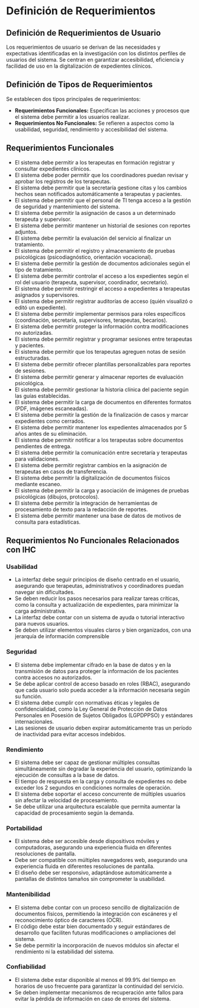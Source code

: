 <!DOCTYPE html>
<html>
    <body>
        <h1>Definición de Requerimientos</h1>
        <h2>Definición de Requerimientos de Usuario</h2>
        <p>Los requerimientos de usuario se derivan de las necesidades y expectativas identificadas en la investigación con los distintos perfiles de usuarios del sistema. Se centran en garantizar accesibilidad, eficiencia y facilidad de uso en la digitalización de expedientes clínicos.</p>
        <h2>Definición de Tipos de Requerimientos</h2>
        <p>Se establecen dos tipos principales de requerimientos:</p>
        <ul>
            <li><strong>Requerimientos Funcionales:</strong> Especifican las acciones y procesos que el sistema debe permitir a los usuarios realizar.</li>
            <li><strong>Requerimientos No Funcionales:</strong> Se refieren a aspectos como la usabilidad, seguridad, rendimiento y accesibilidad del sistema.</li>
        </ul>
        <h2>Requerimientos Funcionales</h2>
        <ul>
            <li>El sistema debe permitir a los terapeutas en formación registrar y consultar expedientes clínicos.</li>
            <li>El sistema debe poder permitir que los coordinadores puedan revisar y aprobar los registros de los terapeutas.</li>
            <li>El sistema debe permitir que la secretaría gestione citas y los cambios hechos sean notificados automáticamente a terapeutas y pacientes.</li>
            <li>El sistema debe permitir que el personal de TI tenga acceso a la gestión de seguridad y mantenimiento del sistema.</li>
            <li>El sistema debe permitir la asignación de casos a un determinado terapeuta y supervisor.</li>
            <li>El sistema debe permitir mantener un historial de sesiones con reportes adjuntos.</li>
            <li>El sistema debe permitir la evaluación del servicio al finalizar un tratamiento.</li>
            <li>El sistema debe permitir el registro y almacenamiento de pruebas psicológicas (psicodiagnóstico, orientación vocacional).</li>
            <li>El sistema debe permitir la gestión de documentos adicionales según el tipo de tratamiento.</li>
            <li>El sistema debe permitir controlar el acceso a los expedientes según el rol del usuario (terapeuta, supervisor, coordinador, secretario).</li>
            <li>El sistema debe permitir restringir el acceso a expedientes a terapeutas asignados y supervisores.</li>
            <li>El sistema debe permitir registrar auditorías de acceso (quién visualizó o editó un expediente). </li>
            <li>El sistema debe permitir implementar permisos para roles específicos (coordinación, secretaría, supervisores, terapeutas, becarios).</li>
            <li>El sistema debe permitir proteger la información contra modificaciones no autorizadas.</li>
            <li>El sistema debe permitir registrar y programar sesiones entre terapeutas y pacientes.</li>
            <li>El sistema debe permitir que los terapeutas agreguen notas de sesión estructuradas.</li>
            <li>El sistema debe permitir ofrecer plantillas personalizables para reportes de sesiones.</li>
            <li>El sistema debe permitir generar y almacenar reportes de evaluación psicológica.</li>
            <li>El sistema debe permitir gestionar la historia clínica del paciente según las guías establecidas.</li>
            <li>El sistema debe permitir la carga de documentos en diferentes formatos (PDF, imágenes escaneadas).</li>
            <li>El sistema debe permitir la gestión de la finalización de casos y marcar expedientes como cerrados.</li>
            <li>El sistema debe permitir mantener los expedientes almacenados por 5 años antes de su eliminación.</li>
            <li>El sistema debe permitir notificar a los terapeutas sobre documentos pendientes de entrega.</li>
            <li>El sistema debe permitir la comunicación entre secretaría y terapeutas para validaciones.</li>
            <li>El sistema debe permitir registrar cambios en la asignación de terapeutas en casos de transferencia.</li>
            <li>El sistema debe permitir la digitalización de documentos físicos mediante escaneo.</li>
            <li>El sistema debe permitir la carga y asociación de imágenes de pruebas psicológicas (dibujos, protocolos).</li>
            <li>El sistema debe permitir la integración de herramientas de procesamiento de texto para la redacción de reportes.</li>
            <li>El sistema debe permitir mantener una base de datos de motivos de consulta para estadísticas.</li>
        </ul>
        <h2>Requerimientos No Funcionales Relacionados con IHC</h2>
        <h3>Usabilidad</h3>
        <ul>
            <li>La interfaz debe seguir principios de diseño centrado en el usuario, asegurando que terapeutas, administrativos y coordinadores puedan navegar sin dificultades.</li>
            <li>Se deben reducir los pasos necesarios para realizar tareas críticas, como la consulta y actualización de expedientes, para minimizar la carga administrativa. </li>
            <li>La interfaz debe contar con un sistema de ayuda o tutorial interactivo para nuevos usuarios. </li>
            <li>Se deben utilizar elementos visuales claros y bien organizados, con una jerarquía de información comprensible</li>
        </ul>
        <h3>Seguridad</h3>
        <ul>
            <li>El sistema debe implementar cifrado en la base de datos y en la transmisión de datos para proteger la información de los pacientes contra accesos no autorizados.</li>
            <li>Se debe aplicar control de acceso basado en roles (RBAC), asegurando que cada usuario solo pueda acceder a la información necesaria según su función.</li>
            <li>El sistema debe cumplir con normativas éticas y legales de confidencialidad, como la Ley General de Protección de Datos Personales en Posesión de Sujetos Obligados (LGPDPPSO) y estándares internacionales.</li>
            <li>Las sesiones de usuario deben expirar automáticamente tras un período de inactividad para evitar accesos indebidos.</li>
        </ul>
        <h3>Rendimiento</h3>
        <ul>
            <li>El sistema debe ser capaz de gestionar múltiples consultas simultáneamente sin degradar la experiencia del usuario, optimizando la ejecución de consultas a la base de datos.</li>
            <li>El tiempo de respuesta en la carga y consulta de expedientes no debe exceder los 2 segundos en condiciones normales de operación.</li>
            <li>El sistema debe soportar el acceso concurrente de múltiples usuarios sin afectar la velocidad de procesamiento.</li>
            <li>Se debe utilizar una arquitectura escalable que permita aumentar la capacidad de procesamiento según la demanda.</li>
        </ul>
        <h3>Portabilidad</h3>
        <ul>
            <li>El sistema debe ser accesible desde dispositivos móviles y computadoras, asegurando una experiencia fluida en diferentes resoluciones de pantalla.</li>
            <li>Debe ser compatible con múltiples navegadores web, asegurando una experiencia fluida en diferentes resoluciones de pantalla.</li>
            <li>El diseño debe ser responsivo, adaptándose automáticamente a pantallas de distintos tamaños sin comprometer la usabilidad.</li>
        </ul>
        <h3>Mantenibilidad</h3>
        <ul>
            <li>El sistema debe contar con un proceso sencillo de digitalización de documentos físicos, permitiendo la integración con escáneres y el reconocimiento óptico de caracteres (OCR).</li>
            <li>El código debe estar bien documentado y seguir estándares de desarrollo que faciliten futuras modificaciones o ampliaciones del sistema.</li>
            <li>Se debe permitir la incorporación de nuevos módulos sin afectar el rendimiento ni la estabilidad del sistema.</li>
        </ul>
        <h3>Confiabilidad</h3>
        <ul>
            <li> El sistema debe estar disponible al menos el 99.9% del tiempo en horarios de uso frecuente para garantizar la continuidad del servicio.</li>
            <li>Se deben implementar mecanismos de recuperación ante fallos para evitar la pérdida de información en caso de errores del sistema.</li>
        </ul>
    </body>
</html>
